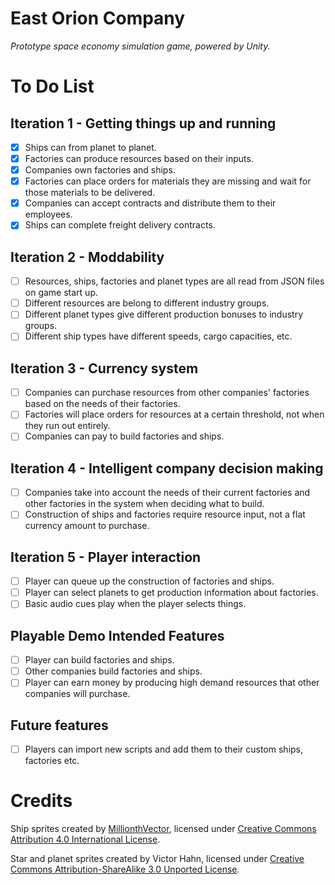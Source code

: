 # East Orion Company
*Prototype space economy simulation game, powered by Unity.*

# To Do List
## Iteration 1 - Getting things up and running
 - [x] Ships can from planet to planet.
 - [x] Factories can produce resources based on their inputs.
 - [x] Companies own factories and ships.
 - [x] Factories can place orders for materials they are missing and wait for those materials to be delivered.
 - [x] Companies can accept contracts and distribute them to their employees.
 - [x] Ships can complete freight delivery contracts.

## Iteration 2 - Moddability
 - [ ] Resources, ships, factories and planet types are all read from JSON files on game start up.
 - [ ] Different resources are belong to different industry groups.
 - [ ] Different planet types give different production bonuses to industry groups.
 - [ ] Different ship types have different speeds, cargo capacities, etc.

## Iteration 3 - Currency system
 - [ ] Companies can purchase resources from other companies' factories based on the needs of their factories.
 - [ ] Factories will place orders for resources at a certain threshold, not when they run out entirely.
 - [ ] Companies can pay to build factories and ships.

## Iteration 4 - Intelligent company decision making
 - [ ] Companies take into account the needs of their current factories and other factories in the system when deciding what to build.
 - [ ] Construction of ships and factories require resource input, not a flat currency amount to purchase.

## Iteration 5 - Player interaction
 - [ ] Player can queue up the construction of factories and ships.
 - [ ] Player can select planets to get production information about factories.
 - [ ] Basic audio cues play when the player selects things.

## Playable Demo Intended Features
 - [ ] Player can build factories and ships.
 - [ ] Other companies build factories and ships.
 - [ ] Player can earn money by producing high demand resources that other companies will purchase.

## Future features
 - [ ] Players can import new scripts and add them to their custom ships, factories etc.

# Credits
Ship sprites created by [MillionthVector](http://millionthvector.blogspot.com.au), licensed under [Creative Commons Attribution 4.0 International License](https://creativecommons.org/licenses/by/4.0/#).

Star and planet sprites created by Victor Hahn, licensed under [Creative Commons Attribution-ShareAlike 3.0 Unported License](https://creativecommons.org/licenses/by-sa/3.0/).
